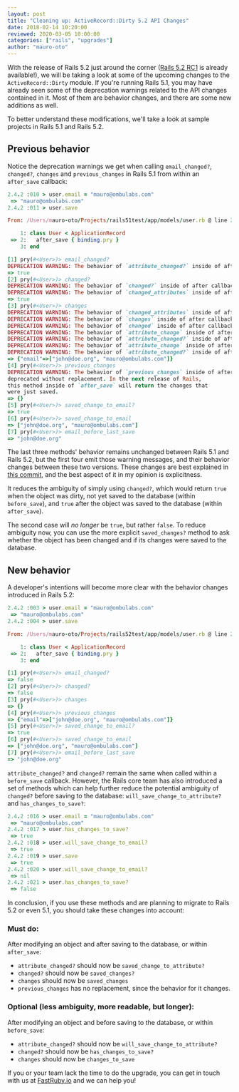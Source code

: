```yaml
---
layout: post
title: "Cleaning up: ActiveRecord::Dirty 5.2 API Changes"
date: 2018-02-14 10:20:00
reviewed: 2020-03-05 10:00:00
categories: ["rails", "upgrades"]
author: "mauro-oto"
---
```


With the release of Rails 5.2 just around the corner
([Rails 5.2 RC1](https://rubygems.org/gems/rails/versions/5.2.0.rc1) is already available!),
we will be taking a look at some of the upcoming changes to the `ActiveRecord::Dirty`
module. If you're running Rails 5.1, you may have already seen some of the
deprecation warnings related to the API changes contained in it. Most of them
are behavior changes, and there are some new additions as well.

To better understand these modifications, we'll take a look at sample projects
in Rails 5.1 and Rails 5.2.

<!--more-->

## Previous behavior

Notice the deprecation warnings we get when calling `email_changed?`, `changed?`,
`changes` and `previous_changes` in Rails 5.1 from within an `after_save` callback:

```ruby
2.4.2 :010 > user.email = "mauro@ombulabs.com"
 => "mauro@ombulabs.com"
2.4.2 :011 > user.save

From: /Users/mauro-oto/Projects/rails51test/app/models/user.rb @ line 2 :

    1: class User < ApplicationRecord
 => 2:   after_save { binding.pry }
    3: end

[1] pry(#<User>)> email_changed?
DEPRECATION WARNING: The behavior of `attribute_changed?` inside of after callbacks will be changing in the next version of Rails. The new return value will reflect the behavior of calling the method after `save` returned (e.g. the opposite of what it returns now). To maintain the current behavior, use `saved_change_to_attribute?` instead.
=> true
[2] pry(#<User>)> changed?
DEPRECATION WARNING: The behavior of `changed?` inside of after callbacks will be changing in the next version of Rails. The new return value will reflect the behavior of calling the method after `save` returned (e.g. the opposite of what it returns now). To maintain the current behavior, use `saved_changes?` instead.
DEPRECATION WARNING: The behavior of `changed_attributes` inside of after callbacks will be changing in the next version of Rails. The new return value will reflect the behavior of calling the method after `save` returned (e.g. the opposite of what it returns now). To maintain the current behavior, use `saved_changes.transform_values(&:first)` instead.
=> true
[3] pry(#<User>)> changes
DEPRECATION WARNING: The behavior of `changed_attributes` inside of after callbacks will be changing in the next version of Rails. The new return value will reflect the behavior of calling the method after `save` returned (e.g. the opposite of what it returns now). To maintain the current behavior, use `saved_changes.transform_values(&:first)` instead.
DEPRECATION WARNING: The behavior of `changes` inside of after callbacks will be changing in the next version of Rails. The new return value will reflect the behavior of calling the method after `save` returned (e.g. the opposite of what it returns now). To maintain the current behavior, use `saved_changes` instead.
DEPRECATION WARNING: The behavior of `changed` inside of after callbacks will be changing in the next version of Rails. The new return value will reflect the behavior of calling the method after `save` returned (e.g. the opposite of what it returns now). To maintain the current behavior, use `saved_changes.keys` instead.
DEPRECATION WARNING: The behavior of `attribute_change` inside of after callbacks will be changing in the next version of Rails. The new return value will reflect the behavior of calling the method after `save` returned (e.g. the opposite of what it returns now). To maintain the current behavior, use `saved_change_to_attribute` instead.
DEPRECATION WARNING: The behavior of `attribute_changed?` inside of after callbacks will be changing in the next version of Rails. The new return value will reflect the behavior of calling the method after `save` returned (e.g. the opposite of what it returns now). To maintain the current behavior, use `saved_change_to_attribute?` instead.
DEPRECATION WARNING: The behavior of `attribute_change` inside of after callbacks will be changing in the next version of Rails. The new return value will reflect the behavior of calling the method after `save` returned (e.g. the opposite of what it returns now). To maintain the current behavior, use `saved_change_to_attribute` instead.
DEPRECATION WARNING: The behavior of `attribute_changed?` inside of after callbacks will be changing in the next version of Rails. The new return value will reflect the behavior of calling the method after `save` returned (e.g. the opposite of what it returns now). To maintain the current behavior, use `saved_change_to_attribute?` instead.
=> {"email"=>["john@doe.org", "mauro@ombulabs.com"]}
[4] pry(#<User>)> previous_changes
DEPRECATION WARNING: The behavior of `previous_changes` inside of after callbacks is
deprecated without replacement. In the next release of Rails,
this method inside of `after_save` will return the changes that
were just saved.
=> {}
[5] pry(#<User>)> saved_change_to_email?
=> true
[6] pry(#<User>)> saved_change_to_email
=> ["john@doe.org", "mauro@ombulabs.com"]
[7] pry(#<User>)> email_before_last_save
=> "john@doe.org"
```

The last three methods' behavior remains unchanged between Rails 5.1 and
Rails 5.2, but the first four emit those warning messages, and their behavior
changes between these two versions. These changes are best explained in [this commit](https://github.com/rails/rails/commit/16ae3db5a5c6a08383b974ae6c96faac5b4a3c81),
and the best aspect of it in my opinion is explicitness.

It reduces the ambiguity of simply using `changed?`, which would return `true`
when the object was dirty, not yet saved to the database (within `before_save`),
and `true` after the object was saved to the database (within `after_save`).

The second case will *no longer* be `true`, but rather `false`. To reduce
ambiguity now, you can use the more explicit `saved_changes?` method to ask
whether the object has been changed and if its changes were saved to the database.

## New behavior

A developer's intentions will become more clear with the behavior changes
introduced in Rails 5.2:

```ruby
2.4.2 :003 > user.email = "mauro@ombulabs.com"
 => "mauro@ombulabs.com"
2.4.2 :004 > user.save

From: /Users/mauro-oto/Projects/rails52test/app/models/user.rb @ line 2 :

    1: class User < ApplicationRecord
 => 2:   after_save { binding.pry }
    3: end

[1] pry(#<User>)> email_changed?
=> false
[2] pry(#<User>)> changed?
=> false
[3] pry(#<User>)> changes
=> {}
[4] pry(#<User>)> previous_changes
=> {"email"=>["john@doe.org", "mauro@ombulabs.com"]}
[5] pry(#<User>)> saved_change_to_email?
=> true
[6] pry(#<User>)> saved_change_to_email
=> ["john@doe.org", "mauro@ombulabs.com"]
[7] pry(#<User>)> email_before_last_save
=> "john@doe.org"
```

`attribute_changed?` and `changed?` remain the same when called within a
`before_save` callback. However, the Rails core team has also introduced a set
of methods which can help further reduce the potential ambiguity of `changed?`
before saving to the database: `will_save_change_to_attribute?` and
`has_changes_to_save?`:

```ruby
2.4.2 :016 > user.email = "mauro@ombulabs.com"
 => "mauro@ombulabs.com"
2.4.2 :017 > user.has_changes_to_save?
 => true
2.4.2 :018 > user.will_save_change_to_email?
 => true
2.4.2 :019 > user.save
 => true
2.4.2 :020 > user.will_save_change_to_email?
 => nil
2.4.2 :021 > user.has_changes_to_save?
 => false
```

In conclusion, if you use these methods and are planning to migrate to Rails 5.2
or even 5.1, you should take these changes into account:

### Must do:

After modifying an object and after saving to the database, or within `after_save`:

- `attribute_changed?` should now be `saved_change_to_attribute?`
- `changed?` should now be `saved_changes?`
- `changes` should now be `saved_changes`
- `previous_changes` has no replacement, since the behavior for it changes.

### Optional (less ambiguity, more readable, but longer):

After modifying an object and before saving to the database, or within `before_save`:

- `attribute_changed?` should now be `will_save_change_to_attribute?`
- `changed?` should now be `has_changes_to_save?`
- `changes` should now be `changes_to_save`

If you or your team lack the time to do the upgrade, you can get in touch with
us at [FastRuby.io](https://fastruby.io) and we can help you!
